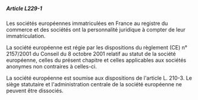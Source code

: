 ##### Article L229-1

Les sociétés européennes immatriculées en France au registre du commerce et des sociétés ont la personnalité juridique à compter de leur immatriculation.

La société européenne est régie par les dispositions du règlement (CE) n° 2157/2001 du Conseil du 8 octobre 2001 relatif au statut de la société européenne, celles du présent chapitre et celles applicables aux sociétés anonymes non contraires à celles-ci.

La société européenne est soumise aux dispositions de l'article L. 210-3. Le siège statutaire et l'administration centrale de la société européenne ne peuvent être dissociés.

